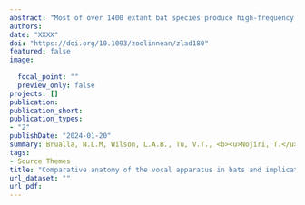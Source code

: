 ```yaml
---
abstract: "Most of over 1400 extant bat species produce high-frequency pulses with their larynx for echolocation. However, the debate about the evolutionary origin of laryngeal echolocation in bats remains unresolved. The morphology of the larynx is known to reflect vocal adaptation and thus can potentially help in resolving this controversy. However, the morphological variations of the larynx are poorly known in bats, and a complete anatomical study remains to be conducted. Here, we compare the 3D laryngeal morphology of 23 extant bat species of 11 different families reconstructed by using iodine contrast-enhanced X-ray microtomography techniques. We find that, contrary to previously thought, laryngeal muscle hypertrophy is not a characteristic of all bats and presents differential development. The larynges of Pteropodidae are morphologically similar to those of non-bat mammals. Two morphotypes are described among laryngeal echolocating bats, illustrating morphological differences between Rhinolophoidea and Yangochiroptera, with the main variations being the cricothyroid muscle volume and the shape of the cricoid and thyroid cartilages. For the first time we detail functional specialization for constant frequency echolocation among Rhinolophoidea. Lastly, the nasal-emitting taxa representing a polyphyletic group do not share the same laryngeal form, which raises questions about the potential modular nature of the bat larynx. Brualla, N.L.M, Wilson, L.A.B., Tu, V.T., Nojiri, T., Carter, R.T., Ngamprasertwong, T., Wannaprasert, T., Doube, M., Fuki, D., Koyabu, D. <br><b><i>Zoological Journal of the Linnean Society</i></b> (2024)"
authors:
date: "XXXX"
doi: "https://doi.org/10.1093/zoolinnean/zlad180"
featured: false
image:
 
  focal_point: ""
  preview_only: false
projects: []
publication: 
publication_short: 
publication_types:
- "2"
publishDate: "2024-01-20"
summary: Brualla, N.L.M, Wilson, L.A.B., Tu, V.T., <b><u>Nojiri, T.</u></b>, Carter, R.T., Ngamprasertwong, T., Wannaprasert, T., Doube, M., Fuki, D., Koyabu, D. <br><b><i>Zoological Journal of the Linnean Society</i></b> (2024)<br><script type="text/javascript" src="https://d1bxh8uas1mnw7.cloudfront.net/assets/embed.js"></script><div class="altmetric-embed" data-badge-type="donut" data-altmetric-id="158504391"></div>
tags:
- Source Themes
title: "Comparative anatomy of the vocal apparatus in bats and implications for the diversity of laryngeal echolocation"
url_dataset: ""
url_pdf: 
---
```

